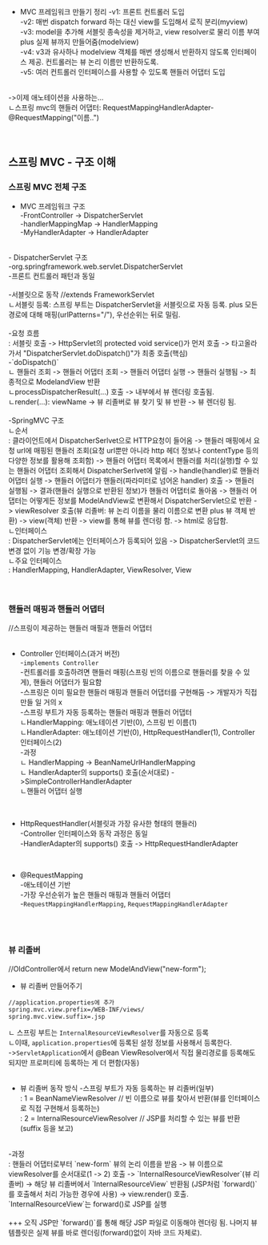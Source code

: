 - MVC 프레임워크 만들기 정리
-v1: 프론트 컨트롤러 도입 <br/>
-v2: 매번 dispatch forward 하는 대신  view를 도입해서 로직 분리(myview) <br/>
-v3: model을 추가해 서블릿 종속성을 제거하고, view resolver로 물리 이름 부여 plus 실제 뷰까지 만들어줌(modelview) <br/>
-v4: v3과 유사하나 modelview 객체를 매번 생성해서 반환하지 않도록 인터페이스 제공. 컨트롤러는 뷰 논리 이름만 반환하도록. <br/>
-v5: 여러 컨트롤러 인터페이스를 사용할 수 있도록 핸들러 어댑터 도입 <br/>
 <br/>
->이제 애노테이션을 사용하는...  <br/>
ㄴ스프링 mvc의 핸들러 어댑터: RequestMappingHandlerAdapter-@RequestMapping("이름..") <br/>
 <br/>
 <br/>
 
## 스프링 MVC - 구조 이해

### 스프링 MVC 전체 구조

- MVC 프레임워크 구조 <br/>
-FrontController -> DispatcherServlet <br/>
-handlerMappingMap -> HandlerMapping <br/>
-MyHandlerAdapter -> HandlerAdapter <br/>
 <br/>
- DispatcherServlet 구조 <br/>
-org.springframework.web.servlet.DispatcherServlet <br/>
-프론트 컨트롤러 패턴과 동일<br/>
 <br/>
-서블릿으로 동작 //extends FrameworkServlet <br/>
ㄴ서블릿 등록: 스프링 부트는 DispatcherServlet을 서블릿으로 자동 등록. plus 모든 경로에 대해 매핑(urlPatterns="/"), 우선순위는 뒤로 밀림. <br/>
 <br/>
-요청 흐름 <br/>
: 서블릿 호출 -> HttpServlet의 protected void service()가 먼저 호출 -> 타고올라가서 "DispatcherServlet.doDispatch()"가 최종 호출(핵심) <br/>
-`doDispatch()` <br/>
ㄴ 핸들러 조회 -> 핸들러 어댑터 조회 -> 핸들러 어댑터 실행 -> 핸들러 실행됨 -> 최종적으로 ModelandView 반환 <br/>
ㄴprocessDispatcherResult(...) 호출 -> 내부에서 뷰 렌더링 호출됨. <br/>
ㄴrender(...): viewName -> 뷰 리졸버로 뷰 찾기 및 뷰 반환 -> 뷰 렌더링 됨. <br/>
 <br/>
-SpringMVC 구조 <br/>
ㄴ순서 <br/>
: 클라이언트에서 DispatcherSerlvet으로 HTTP요청이 들어옴 -> 핸들러 매핑에서 요청 url에 매핑된 핸들러 조회(요청 url뿐만 아니라 http 헤더 정보나 contentType 등의 다양한 정보를 활용해 조회함) -> 핸들러 어댑터 목록에서 핸들러를 처리(실행)할 수 있는 핸들러 어댑터 조회해서 DispatcherSerlvet에 알림 -> handle(handler)로 핸들러 어댑터 실행 -> 핸들러 어댑터가 핸들러(파라미터로 넘어온 handler) 호출 -> 핸들러 실행됨 -> 결과(핸들러 실행으로 반환된 정보)가 핸들러 어댑터로 돌아옴 -> 핸들러 어댑터는 어떻게든 정보를 ModelAndView로 변환해서 DispatcherServlet으로 반환 -> viewResolver 호출(뷰 리졸버: 뷰 논리 이름을 물리 이름으로 변환 plus 뷰 객체 반환) -> view(객체) 반환 -> view를 통해 뷰를 렌더링 함. -> html로 응답함.  <br/>
ㄴ인터페이스 <br/>
: DispatcherServlet에는 인터페이스가 등록되어 있음 -> DispatcherServlet의 코드 변경 없이 기능 변경/확장 가능 <br/>
ㄴ주요 인터페이스 <br/>
: HandlerMapping, HandlerAdapter, ViewResolver, View <br/>
 <br/>
 <br/>
 
### 핸들러 매핑과 핸들러 어댑터
//스프링이 제공하는 핸들러 매필과 핸들러 어댑터 <br/>
 <br/>
 
- Controller 인터페이스(과거 버전)  <br/>
-`implements Controller` <br/>
-컨트롤러를 호출하려면 핸들러 매핑(스프링 빈의 이름으로 핸들러를 찾을 수 있게), 핸들러 어댑터가 필요함 <br/>
-스프링은 이미 필요한 핸들러 매핑과 핸들러 어댑터를 구현해둠 -> 개발자가 직접 만들 일 거의 x <br/>
-스프링 부트가 자동 등록하는 핸들러 매핑과 핸들러 어댑터 <br/>
ㄴHandlerMapping: 애노테이션 기반(0), 스프링 빈 이름(1) <br/>
ㄴHandlerAdapter: 애노테이션 기반(0), HttpRequestHandler(1), Controller 인터페이스(2) <br/>
-과정 <br/>
ㄴ HandlerMapping -> BeanNameUrlHandlerMapping <br/>
ㄴ HandlerAdapter의 supports() 호출(순서대로) ->SimpleControllerHandlerAdapter <br/>
ㄴ핸들러 어댑터 실행 <br/>
 <br/>
 
- HttpRequestHandler(서블릿과 가장 유사한 형태의 핸들러) <br/>
-Controller 인터페이스와 동작 과정은 동일 <br/>
-HandlerAdapter의 supports() 호출 -> HttpRequestHandlerAdapter <br/>
 <br/>
 
- @RequestMapping <br/>
-애노테이션 기반 <br/>
-가장 우선순위가 높은 핸들러 매핑과 핸들러 어댑터 <br/>
-`RequestMappingHandlerMapping`, `RequestMappingHandlerAdapter` <br/>
 <br/>
 <br/>

### 뷰 리졸버

//OldController에서 return new ModelAndView("new-form"); <br/>
- 뷰 리졸버 만들어주기 <br/>

```
//application.properties에 추가
spring.mvc.view.prefix=/WEB-INF/views/
spring.mvc.view.suffix=.jsp
```
ㄴ 스프링 부트는 `InternalResourceViewResolver`를 자동으로 등록 <br/>
ㄴ이때, `application.properties`에 등록된 설정 정보를 사용해서 등록한다. <br/>
->`ServletApplication`에서 @Bean ViewResolver에서 직접 물리경로를 등록해도 되지만 프로퍼티에 등록하는 게 더 편함(자동) <br/>
 <br/>
 
- 뷰 리졸버 동작 방식
-스프링 부트가 자동 등록하는 뷰 리졸버(일부) <br/>
: 1 = BeanNameViewResolver // 빈 이름으로 뷰를 찾아서 반환(뷰를 인터페이스로 직접 구현해서 등록하는) <br/>
: 2 = InternalResourceViewResolver // JSP를 처리할 수 있는 뷰를 반환(suffix 등을 보고)  <br/>
 <br/>
-과정 <br/>
: 핸들러 어댑터로부터 `new-form` 뷰의 논리 이름을 받음 -> 뷰 이름으로 viewResolver를 순서대로(1 -> 2) 호출 -> `InternalResourceViewResolver`(뷰 리졸버) -> 해당 뷰 리졸버에서 `InternalResourceView` 반환됨 (JSP처럼 `forward()`를 호출해서 처리 가능한 경우에 사용) -> view.render() 호출. `InternalResourceView`는 forward()로 JSP를 실행 <br/>
 <br/>
+++ 오직 JSP만 `forward()`를 통해 해당 JSP 파일로 이동해야 렌더링 됨. 나머지 뷰 템플릿은 실제 뷰를 바로 렌더링(forward()없이 자바 코드 자체로). <br/>
 <br/>
  <br/>
  
